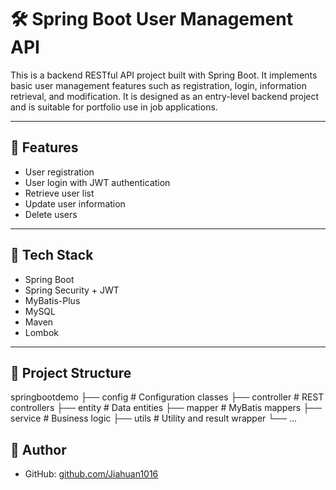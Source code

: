 # 🛠️ Spring Boot User Management API

This is a backend RESTful API project built with Spring Boot. It implements basic user management features such as registration, login, information retrieval, and modification. It is designed as an entry-level backend project and is suitable for portfolio use in job applications.

---

## 🌟 Features

- User registration
- User login with JWT authentication
- Retrieve user list
- Update user information
- Delete users

---

## 🔧 Tech Stack

- Spring Boot
- Spring Security + JWT
- MyBatis-Plus
- MySQL
- Maven
- Lombok

---

## 📁 Project Structure

springbootdemo
├── config # Configuration classes
├── controller # REST controllers
├── entity # Data entities
├── mapper # MyBatis mappers
├── service # Business logic
├── utils # Utility and result wrapper
└── ...



## 👤 Author

- GitHub: [github.com/Jiahuan1016](https://github.com/Jiahuan1016)